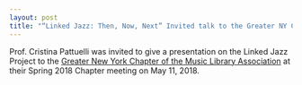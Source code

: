 ```yaml
---
layout: post
title: "“Linked Jazz: Then, Now, Next” Invited talk to the Greater NY Chapter of the Music Library Association"
---
```



Prof. Cristina Pattuelli was invited to give a presentation on the Linked Jazz Project to the [Greater New York Chapter of the Music Library Association](http://www.musiclibraryassoc.org/mpage/gnymla_about) at their Spring 2018 Chapter meeting on May 11, 2018.
